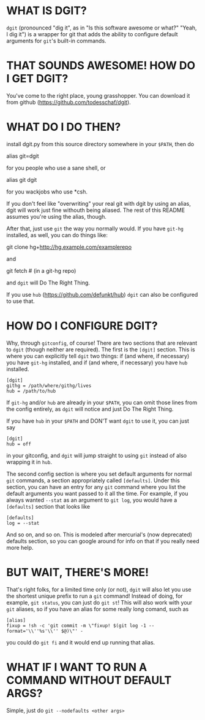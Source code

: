 WHAT IS DGIT?
=============

`dgit` (pronounced "dig it", as in "Is this software awesome or what?" "Yeah, I
dig it") is a wrapper for git that adds the ability to configure default
arguments for `git`'s built-in commands.

THAT SOUNDS AWESOME! HOW DO I GET DGIT?
=======================================

You've come to the right place, young grasshopper. You can download it from
github (https://github.com/todesschaf/dgit).

WHAT DO I DO THEN?
==================

install dgit.py from this source directory somewhere in your `$PATH`, then do

   alias git=dgit

for you people who use a sane shell, or

   alias git dgit

for you wackjobs who use \*csh.

If you don't feel like "overwriting" your real git with dgit by using an alias,
dgit will work just fine withouth being aliased. The rest of this README assumes
you're using the alias, though.

After that, just use `git` the way you normally would. If you have `git-hg`
installed, as well, you can do things like:

   git clone hg+http://hg.example.com/examplerepo

and

   git fetch # (in a git-hg repo)

and `dgit` will Do The Right Thing.

If you use `hub` (https://github.com/defunkt/hub) `dgit` can also be configured
to use that.

HOW DO I CONFIGURE DGIT?
========================

Why, through `gitconfig`, of course! There are two sections that are relevant to
`dgit` (though neither are required). The first is the `[dgit]` section. This is
where you can explicitly tell `dgit` two things: if (and where, if necessary)
you have `git-hg` installed, and if (and where, if necessary) you have `hub`
installed.

    [dgit]
    githg = /path/where/githg/lives
    hub = /path/to/hub

If `git-hg` and/or `hub` are already in your `$PATH`, you can omit those lines
from the config entirely, as `dgit` will notice and just Do The Right Thing.

If you have `hub` in your `$PATH` and DON'T want `dgit` to use it, you can just
say

    [dgit]
    hub = off

in your gitconfig, and `dgit` will jump straight to using `git` instead of also
wrapping it in `hub`.

The second config section is where you set default arguments for normal `git`
commands, a section appropriately called `[defaults]`. Under this section, you
can have an entry for any `git` command where you list the default arguments you
want passed to it all the time. For example, if you always wanted `--stat` as
an argument to `git log`, you would have a `[defaults]` section that looks like

    [defaults]
    log = --stat

And so on, and so on. This is modeled after mercurial's (now deprecated)
defaults section, so you can google around for info on that if you really need
more help.

BUT WAIT, THERE'S MORE!
=======================

That's right folks, for a limited time only (or not), `dgit` will also let you
use the shortest unique prefix to run a `git` command! Instead of doing, for
example, `git status`, you can just do `git st`! This will also work with your
`git` aliases, so if you have an alias for some really long comand, such as

    [alias]
    fixup = !sh -c 'git commit -m \"fixup! $(git log -1 --format='\\''%s'\\'' $@)\"' -

you could do `git fi` and it would end up running that alias.

WHAT IF I WANT TO RUN A COMMAND WITHOUT DEFAULT ARGS?
=====================================================

Simple, just do `git --nodefaults <other args>`
